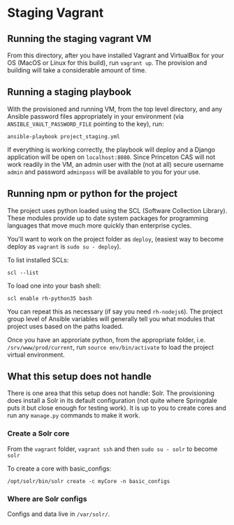 # Staging Vagrant

## Running the staging vagrant VM

From this directory, after you have installed Vagrant and VirtualBox for your
OS (MacOS or Linux for this build), run `vagrant up`. The provision and building
will take a considerable amount of time.

## Running a staging playbook

With the provisioned and running VM, from the top level directory, and
any Ansible password files appropriately in your environment (via
`ANSIBLE_VAULT_PASSWORD_FILE` pointing to the key), run:

```{bash}
ansible-playbook project_staging.yml
```

If everything is working correctly, the playbook will deploy and a Django
application will be open on `localhost:8080`. Since Princeton CAS will not work
readily in the VM, an admin user with the (not at all) secure username `admin`
and password `adminpass` will be available to you for your use.

## Running npm or python for the project

The project uses python loaded using the SCL (Software Collection Library).
These modules provide up to date system packages for programming languages that
move much more quickly than enterprise cycles.

You'll want to work on the project folder as `deploy`, (easiest way to become deploy
as `vagrant` is `sudo su - deploy`).

To list installed SCLs:

```{bash}
scl --list
```

To load one into your bash shell:

```{bash}
scl enable rh-python35 bash
```

You can repeat this as necessary (if say you need `rh-nodejs6`).
The project group level of Ansible variables
will generally tell you what modules that project uses based on the paths loaded.

Once you have an approriate python, from the appropriate folder, i.e.
`/srv/www/prod/current`, run `source env/bin/activate` to load the project
virtual environment.

## What this setup does not handle

There is one area that this setup does not handle: Solr. The provisioning does
install a Solr in its default configuration (not quite where Springdale puts it
but close enough for testing work). It is up to you to create cores and run
any `manage.py` commands to make it work.

### Create a Solr core
From the `vagrant` folder, `vagrant ssh` and then `sudo su - solr` to become `solr`

To create a core with basic_configs:

```{bash}
/opt/solr/bin/solr create -c myCore -n basic_configs
```

### Where are Solr configs

Configs and data live in `/var/solr/`.
